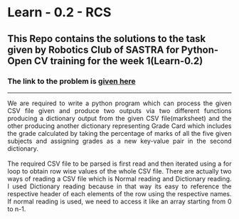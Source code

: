 # Learn - 0.2 - RCS
## This Repo contains the solutions to the task given by Robotics Club of SASTRA for Python-Open CV training for the week 1(Learn-0.2)
### The link to the problem is <a href="https://github.com/Training-2024/Learn-0.2">given here</a>
<hr />
<p align="justify">
  We are required to write a python program which can process the given CSV file given and produce two outputs via two different functions producing a dictionary output from the given CSV file(marksheet) and the other producing another dictionary representing Grade Card which includes the grade calculated by taking the percentage of marks of all the five given subjects and assigning grades as a new key-value pair in the second dictionary.
  <br />
  <br />
  The required CSV file to be parsed is first read and then iterated using a for loop to obtain row wise values of the whole CSV file. There are actually two ways of reading a CSV file which is Normal reading and Dictionary reading. I used Dictionary reading because in that way its easy to reference the respective header of each elements of the row using the respective names. If normal reading is used, we need to access it like an array starting from 0 to n-1. 
</p>